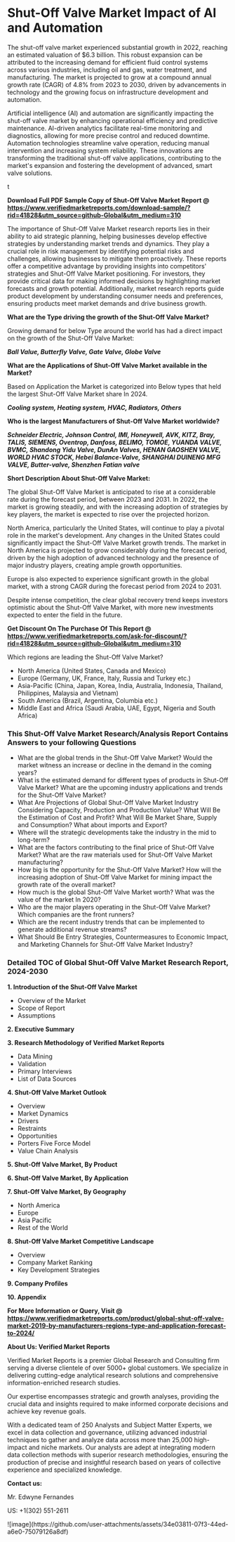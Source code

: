<h1>Shut-Off Valve Market Impact of AI and Automation</h1><p>The shut-off valve market experienced substantial growth in 2022, reaching an estimated valuation of $6.3 billion. This robust expansion can be attributed to the increasing demand for efficient fluid control systems across various industries, including oil and gas, water treatment, and manufacturing. The market is projected to grow at a compound annual growth rate (CAGR) of 4.8% from 2023 to 2030, driven by advancements in technology and the growing focus on infrastructure development and automation.</p><p>Artificial intelligence (AI) and automation are significantly impacting the shut-off valve market by enhancing operational efficiency and predictive maintenance. AI-driven analytics facilitate real-time monitoring and diagnostics, allowing for more precise control and reduced downtime. Automation technologies streamline valve operation, reducing manual intervention and increasing system reliability. These innovations are transforming the traditional shut-off valve applications, contributing to the market's expansion and fostering the development of advanced, smart valve solutions.</p>t</p><p id="" class=""><strong>Download Full PDF Sample Copy of Shut-Off Valve Market Report @ <a href="https://www.verifiedmarketreports.com/download-sample/?rid=41828&utm_source=github-Global&utm_medium=310" target="_blank">https://www.verifiedmarketreports.com/download-sample/?rid=41828&utm_source=github-Global&utm_medium=310</a></strong></p><p>The importance of&nbsp;Shut-Off Valve Market research reports lies in their ability to aid strategic planning, helping businesses develop effective strategies by understanding market trends and dynamics. They play a crucial role in risk management by identifying potential risks and challenges, allowing businesses to mitigate them proactively. These reports offer a competitive advantage by providing insights into competitors' strategies and Shut-Off Valve Market positioning. For investors, they provide critical data for making informed decisions by highlighting market forecasts and growth potential. Additionally, market research reports guide product development by understanding consumer needs and preferences, ensuring products meet market demands and drive business growth.</p><p><strong>What are the&nbsp;Type driving the growth of the Shut-Off Valve Market?</strong></p><p id="" class="">Growing demand for below Type around the world has had a direct impact on the growth of the Shut-Off Valve Market:</p><em><strong>Ball Value, Butterfly Valve, Gate Valve, Globe Valve</strong></em></p><strong>What are the&nbsp;Applications&nbsp;of Shut-Off Valve Market available in the Market?</strong></p><p id="" class="">Based on Application the Market is categorized into Below types that held the largest Shut-Off Valve Market share In 2024.</p><em><strong>Cooling system, Heating system, HVAC, Radiators, Others</strong></em></p><strong>Who is the largest Manufacturers of Shut-Off Valve Market worldwide?</strong></p><p><em><strong>Schneider Electric, Johnson Control, IMI, Honeywell, AVK, KITZ, Bray, TALIS, SIEMENS, Oventrop, Danfoss, BELIMO, TOMOE, YUANDA VALVE, BVMC, Shandong Yidu Valve, DunAn Valves, HENAN GAOSHEN VALVE, WORLD HVAC STOCK, Hebei Balance-Valve, SHANGHAI DUINENG MFG VALVE, Butter-valve, Shenzhen Fatian valve</strong></em></p><p id="" class=""><strong>Short Description About Shut-Off Valve Market:</strong></p><p>The global Shut-Off Valve Market is anticipated to rise at a considerable rate during the forecast period, between 2023 and 2031. In 2022, the market is growing steadily, and with the increasing adoption of strategies by key players, the market is expected to rise over the projected horizon.</p><p>North America, particularly the United States, will continue to play a pivotal role in the market's development. Any changes in the United States could significantly impact the Shut-Off Valve Market growth trends. The market in North America is projected to grow considerably during the forecast period, driven by the high adoption of advanced technology and the presence of major industry players, creating ample growth opportunities.</p><p>Europe is also expected to experience significant growth in the global market, with a strong CAGR during the forecast period from 2024 to 2031.</p><p>Despite intense competition, the clear global recovery trend keeps investors optimistic about the Shut-Off Valve Market, with more new investments expected to enter the field in the future.</p><p id="" class=""><strong>Get Discount On The Purchase Of This Report @ <a href="https://www.verifiedmarketreports.com/ask-for-discount/?rid=41828&utm_source=github-Global&utm_medium=310" target="_blank">https://www.verifiedmarketreports.com/ask-for-discount/?rid=41828&utm_source=github-Global&utm_medium=310</a></strong></p>Which regions are leading the Shut-Off Valve Market?</p><ul><li>North America (United States, Canada and Mexico)</li><li>Europe (Germany, UK, France, Italy, Russia and Turkey etc.)</li><li>Asia-Pacific (China, Japan, Korea, India, Australia, Indonesia, Thailand, Philippines, Malaysia and Vietnam)</li><li>South America (Brazil, Argentina, Columbia etc.)</li><li>Middle East and Africa (Saudi Arabia, UAE, Egypt, Nigeria and South Africa)</li></ul><h3 id="" class="">This Shut-Off Valve Market Research/Analysis Report Contains Answers to your following Questions</h3><ul><li>What are the global trends in the Shut-Off Valve Market? Would the market witness an increase or decline in the demand in the coming years?</li><li>What is the estimated demand for different types of products in Shut-Off Valve Market? What are the upcoming industry applications and trends for the Shut-Off Valve Market?</li><li>What Are Projections of Global Shut-Off Valve Market Industry Considering Capacity, Production and Production Value? What Will Be the Estimation of Cost and Profit? What Will Be Market Share, Supply and Consumption? What about imports and Export?</li><li>Where will the strategic developments take the industry in the mid to long-term?</li><li>What are the factors contributing to the final price of Shut-Off Valve Market? What are the raw materials used for Shut-Off Valve Market manufacturing?</li><li>How big is the opportunity for the Shut-Off Valve Market? How will the increasing adoption of Shut-Off Valve Market for mining impact the growth rate of the overall market?</li><li>How much is the global Shut-Off Valve Market worth? What was the value of the market In 2020?</li><li>Who are the major players operating in the Shut-Off Valve Market? Which companies are the front runners?</li><li>Which are the recent industry trends that can be implemented to generate additional revenue streams?</li><li>What Should Be Entry Strategies, Countermeasures to Economic Impact, and Marketing Channels for Shut-Off Valve Market Industry?</li></ul><h3 id="" class="">Detailed TOC of Global Shut-Off Valve Market Research Report, 2024-2030</h3><p id="" class=""><strong>1. Introduction of the Shut-Off Valve Market</strong></p><ul><li>Overview of the Market</li><li>Scope of Report</li><li>Assumptions</li></ul><p id="" class=""><strong>2. Executive Summary</strong></p><p id="" class=""><strong>3. Research Methodology of Verified Market Reports</strong></p><ul><li>Data Mining</li><li>Validation</li><li>Primary Interviews</li><li>List of Data Sources</li></ul><p id="" class=""><strong>4. Shut-Off Valve Market Outlook</strong></p><ul><li>Overview</li><li>Market Dynamics</li><li>Drivers</li><li>Restraints</li><li>Opportunities</li><li>Porters Five Force Model</li><li>Value Chain Analysis</li></ul><p id="" class=""><strong>5. Shut-Off Valve Market, By Product</strong></p><p id="" class=""><strong>6. Shut-Off Valve Market, By Application</strong></p><p id="" class=""><strong>7. Shut-Off Valve Market, By Geography</strong></p><ul><li>North America</li><li>Europe</li><li>Asia Pacific</li><li>Rest of the World</li></ul><p id="" class=""><strong>8. Shut-Off Valve Market Competitive Landscape</strong></p><ul><li>Overview</li><li>Company Market Ranking</li><li>Key Development Strategies</li></ul><p id="" class=""><strong>9. Company Profiles</strong></p><p id="" class=""><strong>10. Appendix</strong></p><p id="" class=""><strong>For More Information or Query, Visit @ <a href="https://www.verifiedmarketreports.com/product/global-shut-off-valve-market-2019-by-manufacturers-regions-type-and-application-forecast-to-2024/" target="_blank">https://www.verifiedmarketreports.com/product/global-shut-off-valve-market-2019-by-manufacturers-regions-type-and-application-forecast-to-2024/</a></strong></p><p id="" class=""><strong>About Us: Verified Market Reports</strong></p><p id="" class="">Verified Market Reports is a premier Global Research and Consulting firm serving a diverse clientele of over 5000+ global customers. We specialize in delivering cutting-edge analytical research solutions and comprehensive information-enriched research studies.</p><p id="" class="">Our expertise encompasses strategic and growth analyses, providing the crucial data and insights required to make informed corporate decisions and achieve key revenue goals.</p><p id="" class="">With a dedicated team of 250 Analysts and Subject Matter Experts, we excel in data collection and governance, utilizing advanced industrial techniques to gather and analyze data across more than 25,000 high-impact and niche markets. Our analysts are adept at integrating modern data collection methods with superior research methodologies, ensuring the production of precise and insightful research based on years of collective experience and specialized knowledge.</p><p id="" class=""><strong>Contact us:</strong></p><p id="" class="">Mr. Edwyne Fernandes</p><p id="" class="">US: +1(302) 551-2611</p>
![image](https://github.com/user-attachments/assets/34e03811-07f3-44ed-a6e0-75079126a8df)
